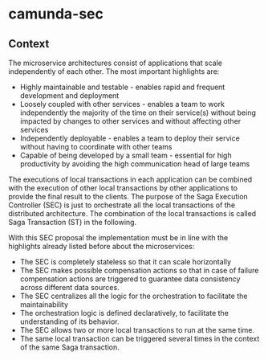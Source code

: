 # camunda-sec
## Context
The microservice architectures consist of applications that scale independently of each other. The most important highlights are:

-   Highly maintainable and testable - enables rapid and frequent development and deployment
-   Loosely coupled with other services - enables a team to work independently the majority of the time on their service(s) without being impacted by changes to other services and without affecting other services
-   Independently deployable - enables a team to deploy their service without having to coordinate with other teams
-   Capable of being developed by a small team - essential for high productivity by avoiding the high communication head of large teams

The executions of local transactions in each application can be combined with the execution of other local transactions by other applications to provide the final result to the clients. 
The purpose of the Saga Execution Controller (SEC) is just to orchestrate all the local transactions of the distributed architecture. 
The combination of the local transactions is called Saga Transaction (ST) in the following.

With this SEC proposal the implementation must be in line with the highlights already listed before about the microservices:

 - The SEC is completely stateless so that it can scale horizontally 
 - The SEC makes possible compensation actions so that in case of failure compensation actions are triggered to guarantee data consistency across different data sources. 
 - The SEC centralizes all the logic for the orchestration to facilitate the maintainability
 - The orchestration logic is defined declaratively, to facilitate the understanding of its behavior.
 - The SEC allows two or more local transactions to run at the same time.
 - The same local transaction can be triggered several times in the context of the same Saga transaction.


